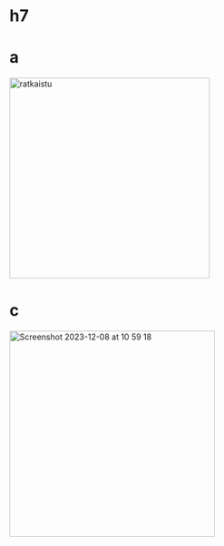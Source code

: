# h7

# a

<img width="353" alt="ratkaistu" src="https://github.com/AkiAleksi/h7/assets/112399816/db710314-2716-47e1-9d4a-50b87124dfdb">


# c


<img width="362" alt="Screenshot 2023-12-08 at 10 59 18" src="https://github.com/AkiAleksi/h7/assets/112399816/c605006a-b779-4544-8077-15dd9ae2c872">
